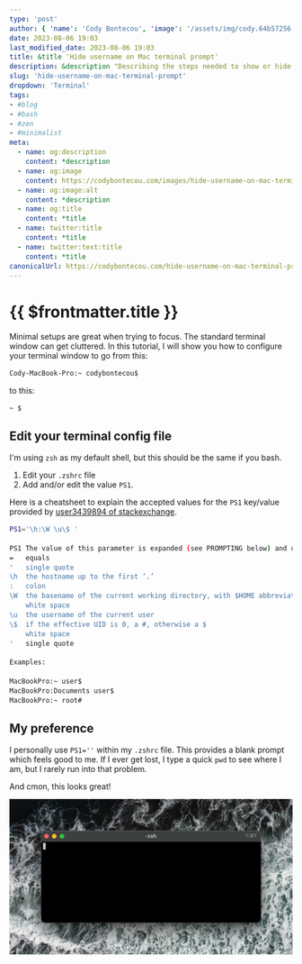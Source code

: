 ```yaml
---
type: 'post'
author: { 'name': 'Cody Bontecou', 'image': '/assets/img/cody.64b57256.jpg' }
date: 2023-08-06 19:03
last_modified_date: 2023-08-06 19:03
title: &title 'Hide username on Mac terminal prompt'
description: &description "Describing the steps needed to show or hide your username on your Mac's terminal."
slug: 'hide-username-on-mac-terminal-prompt'
dropdown: 'Terminal'
tags: 
- #blog
- #bash
- #zen
- #minimalist
meta:
  - name: og:description
    content: *description
  - name: og:image
    content: https://codybontecou.com/images/hide-username-on-mac-terminal-prompt.png
  - name: og:image:alt
    content: *description
  - name: og:title
    content: *title
  - name: twitter:title
    content: *title
  - name: twitter:text:title
    content: *title
canonicalUrl: https://codybontecou.com/hide-username-on-mac-terminal-prompt.html
---
```

# {{ $frontmatter.title }}

Minimal setups are great when trying to focus. The standard terminal window can get cluttered. In this tutorial, I will show you how to configure your terminal window to go from this:

```bash
Cody-MacBook-Pro:~ codybontecou$
```

to this:

```
~ $
```

## Edit your terminal config file

I'm using `zsh` as my default shell, but this should be the same if you bash.

1. Edit your `.zshrc` file
2. Add and/or edit the value `PS1`.

Here is a cheatsheet to explain the accepted values for the `PS1` key/value provided by [user3439894 of stackexchange](https://apple.stackexchange.com/questions/224149/show-username-on-mac-terminal-prompt).

```bash
PS1='\h:\W \u\$ '

PS1 The value of this parameter is expanded (see PROMPTING below) and used as the primary prompt string.
=   equals
'   single quote
\h  the hostname up to the first ‘.’
:   colon
\W  the basename of the current working directory, with $HOME abbreviated with a tilde
    white space
\u  the username of the current user
\$  if the effective UID is 0, a #, otherwise a $
    white space
'   single quote

Examples:

MacBookPro:~ user$
MacBookPro:Documents user$
MacBookPro:~ root#
```

## My preference

I personally use `PS1=''` within my `.zshrc` file. This provides a blank prompt which feels good to me. If I ever get lost, I type a quick `pwd` to see where I am, but I rarely run into that problem.

And cmon, this looks great!

<img src="./assets/images/clean-terminal.png" alt="Screenshot of my terminal" class="mt-6 rounded-lg shadow-lg" />


